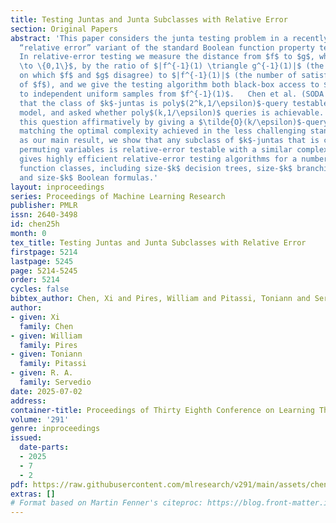 ```yaml
---
title: Testing Juntas and Junta Subclasses with Relative Error
section: Original Papers
abstract: 'This paper considers the junta testing problem in a recently introduced
  “relative error” variant of the standard Boolean function property testing model.
  In relative-error testing we measure the distance from $f$ to $g$, where $f,g: \{0,1\}^n
  \to \{0,1\}$, by the ratio of $|f^{-1}(1) \triangle g^{-1}(1)|$ (the number of inputs
  on which $f$ and $g$ disagree) to $|f^{-1}(1)|$ (the number of satisfying assignments
  of $f$), and we give the testing algorithm both black-box access to $f$ and also  access
  to independent uniform samples from $f^{-1}(1)$.   Chen et al. (SODA 2025) observed
  that the class of $k$-juntas is poly$(2^k,1/\epsilon)$-query testable in the relative-error
  model, and asked whether poly$(k,1/\epsilon)$ queries is achievable.  We answer
  this question affirmatively by giving a $\tilde{O}(k/\epsilon)$-query algorithm,
  matching the optimal complexity achieved in the less challenging standard model.  Moreover,
  as our main result, we show that any subclass of $k$-juntas that is closed under
  permuting variables is relative-error testable with a similar complexity.  This
  gives highly efficient relative-error testing algorithms for a number of well-studied
  function classes, including size-$k$ decision trees, size-$k$ branching programs,
  and size-$k$ Boolean formulas.'
layout: inproceedings
series: Proceedings of Machine Learning Research
publisher: PMLR
issn: 2640-3498
id: chen25h
month: 0
tex_title: Testing Juntas and Junta Subclasses with Relative Error
firstpage: 5214
lastpage: 5245
page: 5214-5245
order: 5214
cycles: false
bibtex_author: Chen, Xi and Pires, William and Pitassi, Toniann and Servedio, R. A.
author:
- given: Xi
  family: Chen
- given: William
  family: Pires
- given: Toniann
  family: Pitassi
- given: R. A.
  family: Servedio
date: 2025-07-02
address:
container-title: Proceedings of Thirty Eighth Conference on Learning Theory
volume: '291'
genre: inproceedings
issued:
  date-parts:
  - 2025
  - 7
  - 2
pdf: https://raw.githubusercontent.com/mlresearch/v291/main/assets/chen25h/chen25h.pdf
extras: []
# Format based on Martin Fenner's citeproc: https://blog.front-matter.io/posts/citeproc-yaml-for-bibliographies/
---
```


